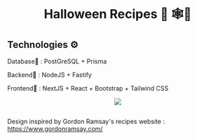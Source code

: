 <h1 align="center">Halloween Recipes 🎃 🕸️🍭</h1>

<h2>Technologies ⚙️</h2>
<p>Database💾 : PostGreSQL + Prisma</p>
<p>Backend🔌 : NodeJS + Fastify</p>
<p>Frontend🎨 : NextJS + React + Bootstrap + Tailwind CSS</p>


<p align="center">
  <img src="./public/images/halloween01.png"/>
</p>


## 
<p>Design inspired by Gordon Ramsay's recipes website : <a href="https://www.gordonramsay.com/">https://www.gordonramsay.com/</a></p>
